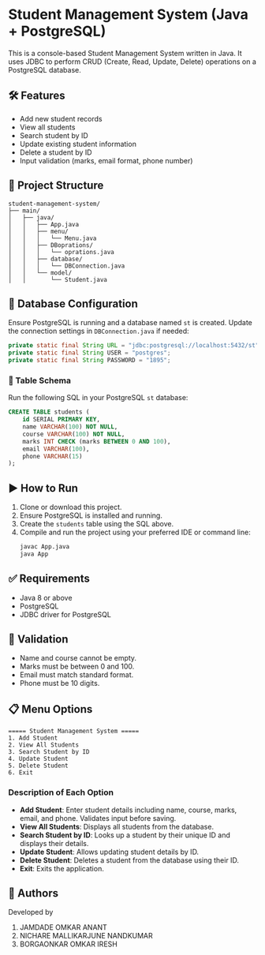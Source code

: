 # Student Management System (Java + PostgreSQL)

This is a console-based Student Management System written in Java. It uses JDBC to perform CRUD (Create, Read, Update, Delete) operations on a PostgreSQL database.

## 🛠️ Features

- Add new student records
- View all students
- Search student by ID
- Update existing student information
- Delete a student by ID
- Input validation (marks, email format, phone number)

## 📂 Project Structure

```
student-management-system/
├── main/
│   ├── java/
│   │   ├── App.java
│   │   ├── menu/
│   │   │   └── Menu.java
│   │   ├── DBoprations/
│   │   │   └── oprations.java
│   │   ├── database/
│   │   │   └── DBConnection.java
│   │   └── model/
│   │       └── Student.java
```

## 💾 Database Configuration

Ensure PostgreSQL is running and a database named `st` is created. Update the connection settings in `DBConnection.java` if needed:

```java
private static final String URL = "jdbc:postgresql://localhost:5432/st";
private static final String USER = "postgres";
private static final String PASSWORD = "1895";
```

### 📘 Table Schema

Run the following SQL in your PostgreSQL `st` database:

```sql
CREATE TABLE students (
    id SERIAL PRIMARY KEY,
    name VARCHAR(100) NOT NULL,
    course VARCHAR(100) NOT NULL,
    marks INT CHECK (marks BETWEEN 0 AND 100),
    email VARCHAR(100),
    phone VARCHAR(15)
);
```

## ▶️ How to Run

1. Clone or download this project.
2. Ensure PostgreSQL is installed and running.
3. Create the `students` table using the SQL above.
4. Compile and run the project using your preferred IDE or command line:
    ```bash
    javac App.java
    java App
    ```

## ✅ Requirements

- Java 8 or above
- PostgreSQL
- JDBC driver for PostgreSQL

## 🔐 Validation

- Name and course cannot be empty.
- Marks must be between 0 and 100.
- Email must match standard format.
- Phone must be 10 digits.

## 📋 Menu Options

```
===== Student Management System =====
1. Add Student
2. View All Students
3. Search Student by ID
4. Update Student
5. Delete Student
6. Exit
```

### Description of Each Option

- **Add Student**: Enter student details including name, course, marks, email, and phone. Validates input before saving.
- **View All Students**: Displays all students from the database.
- **Search Student by ID**: Looks up a student by their unique ID and displays their details.
- **Update Student**: Allows updating student details by ID.
- **Delete Student**: Deletes a student from the database using their ID.
- **Exit**: Exits the application.

## 👤 Authors

Developed by
1) JAMDADE OMKAR ANANT
3) NICHARE MALLIKARJUNE NANDKUMAR
4) BORGAONKAR OMKAR IRESH

